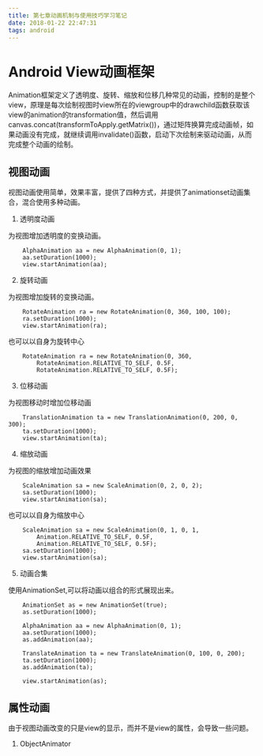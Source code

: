 ```yaml
---
title: 第七章动画机制与使用技巧学习笔记
date: 2018-01-22 22:47:31
tags: android
---
```

# Android View动画框架

Animation框架定义了透明度、旋转、缩放和位移几种常见的动画，控制的是整个view，原理是每次绘制视图时view所在的viewgroup中的drawchild函数获取该view的animation的transformation值，然后调用canvas.concat(transformToApply.getMatrix())，通过矩阵换算完成动画帧，如果动画没有完成，就继续调用invalidate()函数，启动下次绘制来驱动动画，从而完成整个动画的绘制。

## 视图动画

视图动画使用简单，效果丰富，提供了四种方式，并提供了animationset动画集合，混合使用多种动画。

1. 透明度动画

为视图增加透明度的变换动画。

```
	AlphaAnimation aa = new AlphaAnimation(0, 1);
	aa.setDuration(1000);
	view.startAnimation(aa);
```	

2. 旋转动画

为视图增加旋转的变换动画。

```
	RotateAnimation ra = new RotateAnimation(0, 360, 100, 100);
	ra.setDuration(1000);
	view.startAnimation(ra);
```

也可以以自身为旋转中心

```
	RotateAnimation ra = new RotateAnimation(0, 360,
		RotateAnimation.RELATIVE_TO_SELF, 0.5F,
		RotateAnimation.RELATIVE_TO_SELF, 0.5F);
```

3. 位移动画

为视图移动时增加位移动画

```
	TranslationAnimation ta = new TranslationAnimation(0, 200, 0, 300);
	ta.setDuration(1000);
	view.startAnimation(ta);
```

4. 缩放动画

为视图的缩放增加动画效果

```
	ScaleAnimation sa = new ScaleAnimation(0, 2, 0, 2);
	sa.setDuration(1000);
	view.startAnimation(sa);
```

也可以以自身为缩放中心

```
	ScaleAnimation sa = new ScaleAnimation(0, 1, 0, 1,
		Animation.RELATIVE_TO_SELF, 0.5F,
		Animation.RELATIVE_TO_SELF, 0.5F);
	sa.setDuration(1000);
	view.startAnimation(sa);
```

5. 动画合集

使用AnimationSet,可以将动画以组合的形式展现出来。

```
	AnimationSet as = new AnimationSet(true);
	as.setDuration(1000);

	AlphaAnimation aa = new AlphaAnimation(0, 1);
	aa.setDuration(1000);
	as.addAnimation(aa);

	TranslateAnimation ta = new TranslateAnimation(0, 100, 0, 200);
	ta.setDuration(1000);
	as.addAnimation(ta);

	view.startAnimation(as);
```

## 属性动画

由于视图动画改变的只是view的显示，而并不是view的属性，会导致一些问题。

1. 	ObjectAnimator

